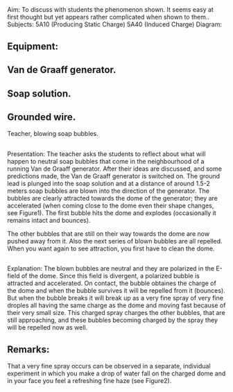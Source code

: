 
## 

Aim: 
To discuss with students the phenomenon shown. It seems easy at first thought but yet 
appears rather complicated when shown to them..  
Subjects: 
5A10 (Producing Static Charge) 
5A40 (Induced Charge) 
Diagram: 
 

Equipment: 
- 
Van de Graaff generator. 
- 
Soap solution. 
- 
Grounded wire. 
- 
Teacher, blowing soap bubbles. 
 

## 

 

Presentation: The teacher asks the students to reflect about what will happen to neutral soap bubbles 
that come in the neighbourhood of a running Van de Graaff generator. After their ideas 
are discussed, and some predictions made, the Van de Graaff generator is switched on. 
The ground lead is plunged into the soap solution and at a distance of around 1.5-2 
meters soap bubbles are blown into the direction of the generator. 
The bubbles are clearly attracted towards the dome of the generator; they are 
accelerated (when coming close to the dome even their shape changes, see Figure1). 
The first bubble hits the dome and explodes (occasionally it remains intact and 
bounces). 
 
The other bubbles that are still on their way towards the dome are now pushed away from it. Also the next series of blown bubbles are all repelled. When you want again to see attraction, you first have to clean the dome.  
 

## 

Explanation: The blown bubbles are neutral and they are polarized in the E-field of the dome. Since this field is divergent, a polarized bubble is attracted and accelerated. On contact, the bubble obtaines the charge of the dome and when the bubble survives it will be repelled from it (bounces). But when the bubble breaks it will break up as a very fine spray of very fine droples all having the same charge as the dome and moving fast because of their very small size. This charged spray charges the other bubbles, that are still approaching, and these bubbles becoming charged by the spray they will be repelled now as well.  

Remarks: 
- 
That a very fine spray occurs can be observed in a separate, individual 
experiment in which you make a drop of water fall on the charged dome and in your face you feel a refreshing fine haze (see Figure2). 
